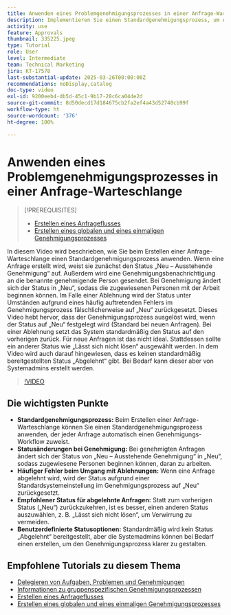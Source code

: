```yaml
---
title: Anwenden eines Problemgenehmigungsprozesses in einer Anfrage-Warteschlange
description: Implementieren Sie einen Standardgenehmigungsprozess, um Anfrage-Workflows zu optimieren und sicherzustellen, dass der Status genehmigter Anfragen entsprechend in „Neu“ geändert wird. Vermeiden Sie Verwirrung bei abgelehnten Anfragen, indem Sie „Lässt sich nicht lösen“ als Statusänderung wählen.
activity: use
feature: Approvals
thumbnail: 335225.jpeg
type: Tutorial
role: User
level: Intermediate
team: Technical Marketing
jira: KT-17578
last-substantial-update: 2025-03-26T00:00:00Z
recommendations: noDisplay,catalog
doc-type: video
exl-id: 9200eeb4-db5d-45c1-9b17-28c6ca04de2d
source-git-commit: 8d50decd17d184675cb2fa2ef4a43d52740cb99f
workflow-type: ht
source-wordcount: '376'
ht-degree: 100%

---
```


# Anwenden eines Problemgenehmigungsprozesses in einer Anfrage-Warteschlange

>[!PREREQUISITES]
>
>* [Erstellen eines Anfrageflusses](https://experienceleague.adobe.com/de/docs/workfront-learn/tutorials-workfront/manage-work/request-queues/create-a-request-flow)
>* [Erstellen eines globalen und eines einmaligen Genehmigungsprozesses](https://experienceleague.adobe.com/de/docs/workfront-learn/tutorials-workfront/manage-work/approval-processes-and-milestone-paths/create-a-single-use-approval-process)


In diesem Video wird beschrieben, wie Sie beim Erstellen einer Anfrage-Warteschlange einen Standardgenehmigungsprozess anwenden. Wenn eine Anfrage erstellt wird, weist sie zunächst den Status „Neu – Ausstehende Genehmigung“ auf. Außerdem wird eine Genehmigungsbenachrichtigung an die benannte genehmigende Person gesendet. Bei Genehmigung ändert sich der Status in „Neu“, sodass die zugewiesenen Personen mit der Arbeit beginnen können. Im Falle einer Ablehnung wird der Status unter Umständen aufgrund eines häufig auftretenden Fehlers im Genehmigungsprozess fälschlicherweise auf „Neu“ zurückgesetzt. 
Dieses Video hebt hervor, dass der Genehmigungsprozess ausgelöst wird, wenn der Status auf „Neu“ festgelegt wird (Standard bei neuen Anfragen). Bei einer Ablehnung setzt das System standardmäßig den Status auf den vorherigen zurück. Für neue Anfragen ist das nicht ideal. Stattdessen sollte ein anderer Status wie „Lässt sich nicht lösen“ ausgewählt werden. In dem Video wird auch darauf hingewiesen, dass es keinen standardmäßig bereitgestellten Status „Abgelehnt“ gibt. Bei Bedarf kann dieser aber von Systemadmins erstellt werden. 

>[!VIDEO](https://video.tv.adobe.com/v/3455013/?quality=12&learn=on&enablevpops)

## Die wichtigsten Punkte

* **Standardgenehmigungsprozess:** Beim Erstellen einer Anfrage-Warteschlange können Sie einen Standardgenehmigungsprozess anwenden, der jeder Anfrage automatisch einen Genehmigungs-Workflow zuweist.
* **Statusänderungen bei Genehmigung:** Bei genehmigten Anfragen ändert sich der Status von „Neu – Ausstehende Genehmigung“ in „Neu“, sodass zugewiesene Personen beginnen können, daran zu arbeiten.
* **Häufiger Fehler beim Umgang mit Ablehnungen:** Wenn eine Anfrage abgelehnt wird, wird der Status aufgrund einer Standardsystemeinstellung im Genehmigungsprozess auf „Neu“ zurückgesetzt.
* **Empfohlener Status für abgelehnte Anfragen:** Statt zum vorherigen Status („Neu“) zurückzukehren, ist es besser, einen anderen Status auszuwählen, z. B. „Lässt sich nicht lösen“, um Verwirrung zu vermeiden.
* **Benutzerdefinierte Statusoptionen:** Standardmäßig wird kein Status „Abgelehnt“ bereitgestellt, aber die Systemadmins können bei Bedarf einen erstellen, um den Genehmigungsprozess klarer zu gestalten.


## Empfohlene Tutorials zu diesem Thema

* [Delegieren von Aufgaben, Problemen und Genehmigungen](/help/manage-work/approval-processes-and-milestone-paths/delegate-approvals.md)
* [Informationen zu gruppenspezifischen Genehmigungsprozessen](/help/administration-and-setup/approval-processes-and-milestone-paths/group-specific-approval-processes.md)
* [Erstellen eines Anfrageflusses](/help/manage-work/request-queues/create-a-request-flow.md)
* [Erstellen eines globalen und eines einmaligen Genehmigungsprozesses](https://experienceleague.adobe.com/de/docs/workfront-learn/tutorials-workfront/manage-work/approval-processes-and-milestone-paths/create-a-single-use-approval-process)
